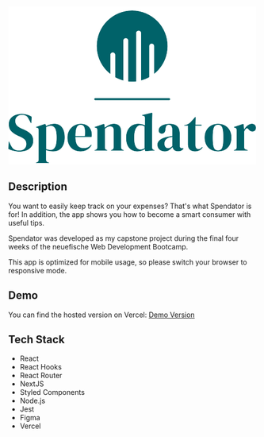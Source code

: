 <img src="https://github.com/marcos-de-barros-vioque/capstone/blob/main/public/logo_small.png" />



## Description

You want to easily keep track on your expenses? That's what Spendator is for! In addition, the app shows you how to become a smart consumer with useful tips.

Spendator was developed as my capstone project during the final four weeks of the neuefische Web Development Bootcamp.

This app is optimized for mobile usage, so please switch your browser to responsive mode.

## Demo

You can find the hosted version on Vercel: <a href="https://spendator.vercel.app/">Demo Version</a>


## Tech Stack

- React
- React Hooks
- React Router
- NextJS
- Styled Components
- Node.js
- Jest
- Figma
- Vercel
